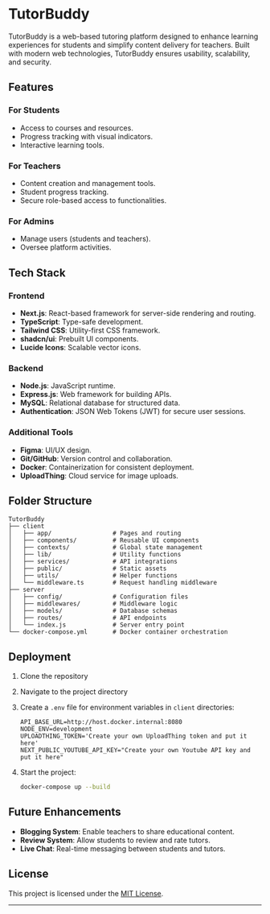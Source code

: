 # TutorBuddy

TutorBuddy is a web-based tutoring platform designed to enhance learning experiences for students and simplify content delivery for teachers. Built with modern web technologies, TutorBuddy ensures usability, scalability, and security.

## Features

### For Students
- Access to courses and resources.
- Progress tracking with visual indicators.
- Interactive learning tools.

### For Teachers
- Content creation and management tools.
- Student progress tracking.
- Secure role-based access to functionalities.

### For Admins
- Manage users (students and teachers).
- Oversee platform activities.

## Tech Stack

### Frontend
- **Next.js**: React-based framework for server-side rendering and routing.
- **TypeScript**: Type-safe development.
- **Tailwind CSS**: Utility-first CSS framework.
- **shadcn/ui**: Prebuilt UI components.
- **Lucide Icons**: Scalable vector icons.

### Backend
- **Node.js**: JavaScript runtime.
- **Express.js**: Web framework for building APIs.
- **MySQL**: Relational database for structured data.
- **Authentication**: JSON Web Tokens (JWT) for secure user sessions.

### Additional Tools
- **Figma**: UI/UX design.
- **Git/GitHub**: Version control and collaboration.
- **Docker**: Containerization for consistent deployment.
- **UploadThing**: Cloud service for image uploads.

## Folder Structure

```
TutorBuddy
├── client
│   ├── app/                 # Pages and routing
│   ├── components/          # Reusable UI components
│   ├── contexts/            # Global state management
│   ├── lib/                 # Utility functions
│   ├── services/            # API integrations
│   ├── public/              # Static assets
│   ├── utils/               # Helper functions
│   └── middleware.ts        # Request handling middleware
├── server
│   ├── config/              # Configuration files
│   ├── middlewares/         # Middleware logic
│   ├── models/              # Database schemas
│   ├── routes/              # API endpoints
│   └── index.js             # Server entry point
└── docker-compose.yml       # Docker container orchestration
```

## Deployment

1. Clone the repository

2. Navigate to the project directory

3. Create a `.env` file for environment variables in `client` directories:
   ```env
   API_BASE_URL=http://host.docker.internal:8080
   NODE_ENV=development
   UPLOADTHING_TOKEN='Create your own UploadThing token and put it here'
   NEXT_PUBLIC_YOUTUBE_API_KEY="Create your own Youtube API key and put it here"
   ```

4. Start the project:
   ```bash
   docker-compose up --build
   ```

## Future Enhancements

- **Blogging System**: Enable teachers to share educational content.
- **Review System**: Allow students to review and rate tutors.
- **Live Chat**: Real-time messaging between students and tutors.

## License

This project is licensed under the [MIT License](LICENSE).

---
